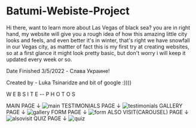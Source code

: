 # Batumi-Webiste-Project

Hi there, want to learn more about Las Vegas of black sea? you are in right hand, my website will give you a rough idea 
of how this amazing little city looks and feels, and even better it's in winter, that's right we have snowfall in our
Vegas city, as mattter of fact this is my first try at creating websites, so at a first glance it might look pretty basic,
but don't worry i will keep it updated every week or so.

Date Finished 3/5/2022 - Слава Украине!

Created by - Luka Tsinaridze and bit of google :))))

W E B S I T E -- P H O T O S

MAIN PAGE ↓
![main](https://user-images.githubusercontent.com/100978682/164458218-72c7ba93-3942-43d8-937b-36fa9747a400.jpg)
TESTIMONIALS PAGE ↓
![testimonials](https://user-images.githubusercontent.com/100978682/164458244-434dd0eb-5626-4ddc-8141-3305a0eb111f.jpg)
GALLERY PAGE ↓
![gallery](https://user-images.githubusercontent.com/100978682/164458292-4b5359be-3550-4d22-b7c5-cd07ac6ac3e3.jpg)
FORM PAGE ↓
![form](https://user-images.githubusercontent.com/100978682/164458316-8bd5c571-01e4-405f-b4a9-c9ee9dea594b.jpg)
ALSO VISIT(CAROUSEL) PAGE ↓
![alsovisit](https://user-images.githubusercontent.com/100978682/164458362-c7761081-55b7-4ecf-96ad-381ed1e8cfed.jpg)
QUIZ PAGE ↓
![quiz](https://user-images.githubusercontent.com/100978682/164458392-adf57e89-eb1a-4617-bdd0-6ac8049670bd.jpg)

